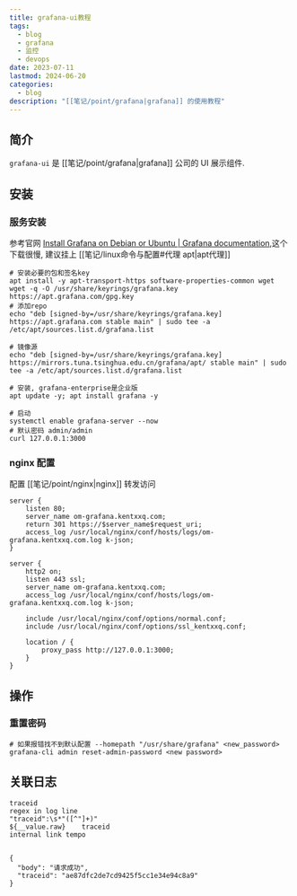 ```yaml
---
title: grafana-ui教程
tags:
  - blog
  - grafana
  - 监控
  - devops
date: 2023-07-11
lastmod: 2024-06-20
categories:
  - blog
description: "[[笔记/point/grafana|grafana]] 的使用教程"
---
```


## 简介

`grafana-ui` 是 [[笔记/point/grafana|grafana]] 公司的 UI 展示组件.

## 安装

### 服务安装

参考官网 [Install Grafana on Debian or Ubuntu | Grafana documentation](https://grafana.com/docs/grafana/latest/setup-grafana/installation/debian/),这个下载很慢, 建议挂上 [[笔记/linux命令与配置#代理 apt|apt代理]]

```shell
# 安装必要的包和签名key
apt install -y apt-transport-https software-properties-common wget
wget -q -O /usr/share/keyrings/grafana.key https://apt.grafana.com/gpg.key
# 添加repo
echo "deb [signed-by=/usr/share/keyrings/grafana.key] https://apt.grafana.com stable main" | sudo tee -a /etc/apt/sources.list.d/grafana.list

# 镜像源
echo "deb [signed-by=/usr/share/keyrings/grafana.key] https://mirrors.tuna.tsinghua.edu.cn/grafana/apt/ stable main" | sudo tee -a /etc/apt/sources.list.d/grafana.list

# 安装, grafana-enterprise是企业版
apt update -y; apt install grafana -y

# 启动
systemctl enable grafana-server --now
# 默认密码 admin/admin
curl 127.0.0.1:3000
```

### nginx 配置

配置 [[笔记/point/nginx|nginx]] 转发访问

```nginx
server {
    listen 80;
    server_name om-grafana.kentxxq.com;
    return 301 https://$server_name$request_uri;
    access_log /usr/local/nginx/conf/hosts/logs/om-grafana.kentxxq.com.log k-json;
}

server {
    http2 on;
    listen 443 ssl;
    server_name om-grafana.kentxxq.com;
    access_log /usr/local/nginx/conf/hosts/logs/om-grafana.kentxxq.com.log k-json;

    include /usr/local/nginx/conf/options/normal.conf;
    include /usr/local/nginx/conf/options/ssl_kentxxq.conf;

    location / {
        proxy_pass http://127.0.0.1:3000;
    }
}
```

## 操作

### 重置密码

```shell
# 如果报错找不到默认配置 --homepath "/usr/share/grafana" <new_password>
grafana-cli admin reset-admin-password <new password>
```

## 关联日志

```shell
traceid
regex in log line
"traceid":\s*"([^"]+)"
${__value.raw}    traceid
internal link tempo


{
  "body": "请求成功",
  "traceid": "ae87dfc2de7cd9425f5cc1e34e94c8a9"
}
```
